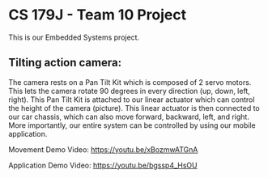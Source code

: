 # CS 179J - Team 10 Project

This is our Embedded Systems project.

## Tilting action camera:

The camera rests on a Pan Tilt Kit which is composed of 2 servo motors.  This lets the camera rotate 90 degrees in every direction (up, down, left, right). This Pan Tilt Kit is attached to our linear actuator which can control the height of the camera (picture). This linear actuator is then connected to our car chassis, which can also move forward, backward, left, and right. More importantly, our entire system can be controlled by using our mobile application.

Movement Demo Video: https://youtu.be/xBozmwATGnA

Application Demo Video: https://youtu.be/bgssp4_HsOU
